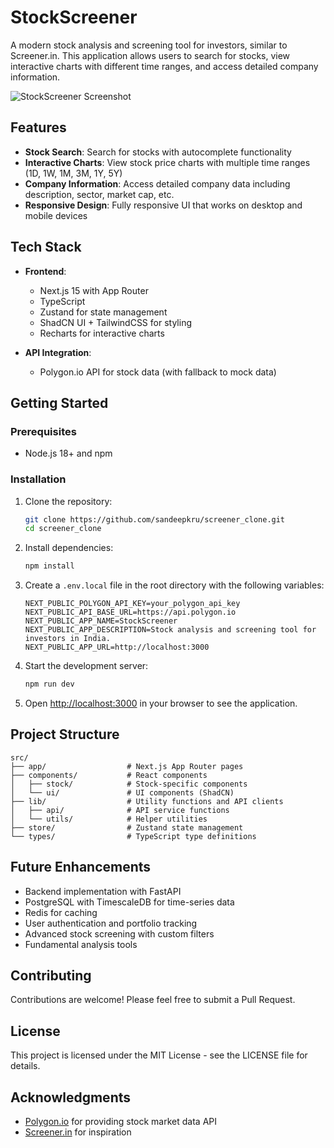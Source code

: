 # StockScreener

A modern stock analysis and screening tool for investors, similar to Screener.in. This application allows users to search for stocks, view interactive charts with different time ranges, and access detailed company information.

![StockScreener Screenshot](https://via.placeholder.com/800x400?text=StockScreener+Screenshot)

## Features

- **Stock Search**: Search for stocks with autocomplete functionality
- **Interactive Charts**: View stock price charts with multiple time ranges (1D, 1W, 1M, 3M, 1Y, 5Y)
- **Company Information**: Access detailed company data including description, sector, market cap, etc.
- **Responsive Design**: Fully responsive UI that works on desktop and mobile devices

## Tech Stack

- **Frontend**:
  - Next.js 15 with App Router
  - TypeScript
  - Zustand for state management
  - ShadCN UI + TailwindCSS for styling
  - Recharts for interactive charts

- **API Integration**:
  - Polygon.io API for stock data (with fallback to mock data)

## Getting Started

### Prerequisites

- Node.js 18+ and npm

### Installation

1. Clone the repository:
   ```bash
   git clone https://github.com/sandeepkru/screener_clone.git
   cd screener_clone
   ```

2. Install dependencies:
   ```bash
   npm install
   ```

3. Create a `.env.local` file in the root directory with the following variables:
   ```
   NEXT_PUBLIC_POLYGON_API_KEY=your_polygon_api_key
   NEXT_PUBLIC_API_BASE_URL=https://api.polygon.io
   NEXT_PUBLIC_APP_NAME=StockScreener
   NEXT_PUBLIC_APP_DESCRIPTION=Stock analysis and screening tool for investors in India.
   NEXT_PUBLIC_APP_URL=http://localhost:3000
   ```

4. Start the development server:
   ```bash
   npm run dev
   ```

5. Open [http://localhost:3000](http://localhost:3000) in your browser to see the application.

## Project Structure

```
src/
├── app/                  # Next.js App Router pages
├── components/           # React components
│   ├── stock/            # Stock-specific components
│   └── ui/               # UI components (ShadCN)
├── lib/                  # Utility functions and API clients
│   ├── api/              # API service functions
│   └── utils/            # Helper utilities
├── store/                # Zustand state management
└── types/                # TypeScript type definitions
```

## Future Enhancements

- Backend implementation with FastAPI
- PostgreSQL with TimescaleDB for time-series data
- Redis for caching
- User authentication and portfolio tracking
- Advanced stock screening with custom filters
- Fundamental analysis tools

## Contributing

Contributions are welcome! Please feel free to submit a Pull Request.

## License

This project is licensed under the MIT License - see the LICENSE file for details.

## Acknowledgments

- [Polygon.io](https://polygon.io/) for providing stock market data API
- [Screener.in](https://www.screener.in/) for inspiration
